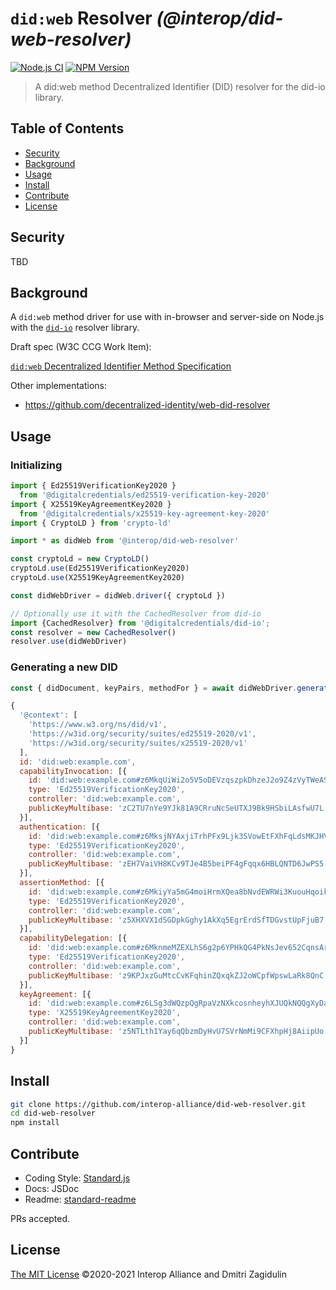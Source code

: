 # `did:web` Resolver _(@interop/did-web-resolver)_

[![Node.js CI](https://github.com/interop-alliance/did-web-resolver/workflows/Node.js%20CI/badge.svg)](https://github.com/interop-alliance/did-web-resolver/actions?query=workflow%3A%22Node.js+CI%22)
[![NPM Version](https://img.shields.io/npm/v/@interop/did-web-resolver.svg)](https://npm.im/@interop/did-web-resolver)

> A did:web method Decentralized Identifier (DID) resolver for the did-io library.

## Table of Contents

- [Security](#security)
- [Background](#background)
- [Usage](#usage)
- [Install](#install)
- [Contribute](#contribute)
- [License](#license)

## Security

TBD

## Background

A `did:web` method driver for use with in-browser and server-side on Node.js
with the [`did-io`](https://github.com/digitalcredentials/did-io) resolver library. 

Draft spec (W3C CCG Work Item):

[`did:web` Decentralized Identifier Method Specification](https://w3c-ccg.github.io/did-method-web/)

Other implementations:

* https://github.com/decentralized-identity/web-did-resolver

## Usage

### Initializing

```js
import { Ed25519VerificationKey2020 }
  from '@digitalcredentials/ed25519-verification-key-2020'
import { X25519KeyAgreementKey2020 }
  from '@digitalcredentials/x25519-key-agreement-key-2020'
import { CryptoLD } from 'crypto-ld'

import * as didWeb from '@interop/did-web-resolver'

const cryptoLd = new CryptoLD()
cryptoLd.use(Ed25519VerificationKey2020)
cryptoLd.use(X25519KeyAgreementKey2020)

const didWebDriver = didWeb.driver({ cryptoLd })

// Optionally use it with the CachedResolver from did-io
import {CachedResolver} from '@digitalcredentials/did-io';
const resolver = new CachedResolver()
resolver.use(didWebDriver)
```

### Generating a new DID

```js
const { didDocument, keyPairs, methodFor } = await didWebDriver.generate()

{
  '@context': [
    'https://www.w3.org/ns/did/v1',
    'https://w3id.org/security/suites/ed25519-2020/v1',
    'https://w3id.org/security/suites/x25519-2020/v1'
  ],
  id: 'did:web:example.com',
  capabilityInvocation: [{
    id: 'did:web:example.com#z6MkqUiWi2o5V5oDEVzqszpkDhzeJ2o9Z4zVyTWeASqgrgti',
    type: 'Ed25519VerificationKey2020',
    controller: 'did:web:example.com',
    publicKeyMultibase: 'zC2TU7nYe9YJk81A9CRruNcSeUTXJ9Bk9HSbiLAsfwU7L'
  }],
  authentication: [{
    id: 'did:web:example.com#z6MksjNYAxjiTrhPFx9Ljk3SVowEtFXhFqLdsMKJHV4KrcDT',
    type: 'Ed25519VerificationKey2020',
    controller: 'did:web:example.com',
    publicKeyMultibase: 'zEH7VaiVH8KCv9TJe4B5beiPF4gFqqx6HBLQNTD6JwPS5'
  }],
  assertionMethod: [{
    id: 'did:web:example.com#z6MkiyYa5mG4moiHrmXQea8bNvdEWRWi3KuouHqoiknGf7xV',
    type: 'Ed25519VerificationKey2020',
    controller: 'did:web:example.com',
    publicKeyMultibase: 'z5XHXVX1dSGDpkGghy1AkXq5EgrErdSfTDGvstUpFjuB7'
  }],
  capabilityDelegation: [{
    id: 'did:web:example.com#z6MknmeMZEXLhS6g2p6YPHkQG4PkNsJev652CqnsArPm3dZa',
    type: 'Ed25519VerificationKey2020',
    controller: 'did:web:example.com',
    publicKeyMultibase: 'z9KPJxzGuMtcCvKFqhinZQxqkZJ2oWCpfWpswLaRk8QnC'
  }],
  keyAgreement: [{
    id: 'did:web:example.com#z6LSg3dWQzpQgRpaVzNXkcosnheyhXJUQkNQQgXyDapFSCFZ',
    type: 'X25519KeyAgreementKey2020',
    controller: 'did:web:example.com',
    publicKeyMultibase: 'z5NTLth1Yay6qQbzmDyHvU7SVrNmMi9CFXhpHj8AiipUo'
  }]
}
```

## Install

```bash
git clone https://github.com/interop-alliance/did-web-resolver.git
cd did-web-resolver
npm install
```

## Contribute

* Coding Style: [Standard.js](https://standardjs.com/)
* Docs: JSDoc
* Readme: [standard-readme](https://github.com/RichardLitt/standard-readme)

PRs accepted.

## License

[The MIT License](LICENSE.md) ©2020-2021 Interop Alliance and Dmitri Zagidulin
